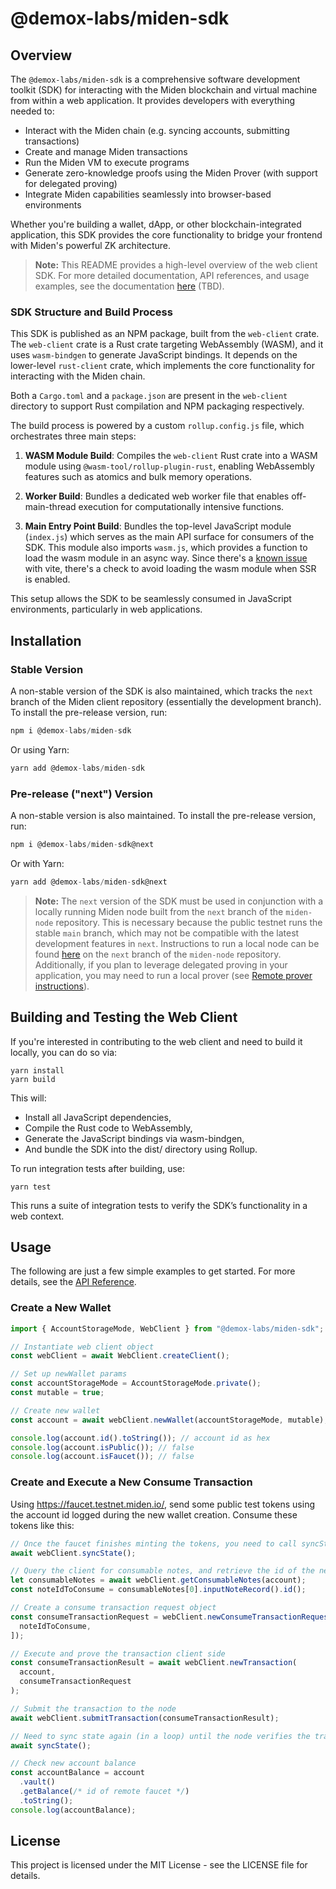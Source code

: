 # @demox-labs/miden-sdk

## Overview

The `@demox-labs/miden-sdk` is a comprehensive software development toolkit (SDK) for interacting with the Miden blockchain and virtual machine from within a web application. It provides developers with everything needed to:

- Interact with the Miden chain (e.g. syncing accounts, submitting transactions)
- Create and manage Miden transactions
- Run the Miden VM to execute programs
- Generate zero-knowledge proofs using the Miden Prover (with support for delegated proving)
- Integrate Miden capabilities seamlessly into browser-based environments

Whether you're building a wallet, dApp, or other blockchain-integrated application, this SDK provides the core functionality to bridge your frontend with Miden's powerful ZK architecture.

> **Note:** This README provides a high-level overview of the web client SDK.
> For more detailed documentation, API references, and usage examples, see the documentation [here](../../docs/src/web-client) (TBD).

### SDK Structure and Build Process

This SDK is published as an NPM package, built from the `web-client` crate. The `web-client` crate is a Rust crate targeting WebAssembly (WASM), and it uses `wasm-bindgen` to generate JavaScript bindings. It depends on the lower-level `rust-client` crate, which implements the core functionality for interacting with the Miden chain.

Both a `Cargo.toml` and a `package.json` are present in the `web-client` directory to support Rust compilation and NPM packaging respectively.

The build process is powered by a custom `rollup.config.js` file, which orchestrates three main steps:

1. **WASM Module Build**: Compiles the `web-client` Rust crate into a WASM module using `@wasm-tool/rollup-plugin-rust`, enabling WebAssembly features such as atomics and bulk memory operations.

2. **Worker Build**: Bundles a dedicated web worker file that enables off-main-thread execution for computationally intensive functions.

3. **Main Entry Point Build**: Bundles the top-level JavaScript module (`index.js`) which serves as the main API surface for consumers of the SDK. This module also imports `wasm.js`, which
   provides a function to load the wasm module in an async way. Since there's a [known issue](https://github.com/wasm-tool/rollup-plugin-rust?tab=readme-ov-file#usage-with-vite)
   with vite, there's a check to avoid loading the wasm module when SSR is enabled.

This setup allows the SDK to be seamlessly consumed in JavaScript environments, particularly in web applications.

## Installation

### Stable Version

A non-stable version of the SDK is also maintained, which tracks the `next` branch of the Miden client repository (essentially the development branch). To install the pre-release version, run:

```javascript
npm i @demox-labs/miden-sdk
```

Or using Yarn:

```javascript
yarn add @demox-labs/miden-sdk
```

### Pre-release ("next") Version

A non-stable version is also maintained. To install the pre-release version, run:

```javascript
npm i @demox-labs/miden-sdk@next
```

Or with Yarn:

```javascript
yarn add @demox-labs/miden-sdk@next
```

> **Note:** The `next` version of the SDK must be used in conjunction with a locally running Miden node built from the `next` branch of the `miden-node` repository. This is necessary because the public testnet runs the stable `main` branch, which may not be compatible with the latest development features in `next`. Instructions to run a local node can be found [here](https://github.com/0xMiden/miden-node/tree/next) on the `next` branch of the `miden-node` repository. Additionally, if you plan to leverage delegated proving in your application, you may need to run a local prover (see [Remote prover instructions](https://github.com/0xMiden/miden-node/tree/next/bin/remote-prover)).

## Building and Testing the Web Client

If you're interested in contributing to the web client and need to build it locally, you can do so via:

```
yarn install
yarn build
```

This will:

- Install all JavaScript dependencies,
- Compile the Rust code to WebAssembly,
- Generate the JavaScript bindings via wasm-bindgen,
- And bundle the SDK into the dist/ directory using Rollup.

To run integration tests after building, use:

```
yarn test
```

This runs a suite of integration tests to verify the SDK’s functionality in a web context.

## Usage

The following are just a few simple examples to get started. For more details, see the [API Reference](../../docs/src/web-client/api).

### Create a New Wallet

```typescript
import { AccountStorageMode, WebClient } from "@demox-labs/miden-sdk";

// Instantiate web client object
const webClient = await WebClient.createClient();

// Set up newWallet params
const accountStorageMode = AccountStorageMode.private();
const mutable = true;

// Create new wallet
const account = await webClient.newWallet(accountStorageMode, mutable);

console.log(account.id().toString()); // account id as hex
console.log(account.isPublic()); // false
console.log(account.isFaucet()); // false
```

### Create and Execute a New Consume Transaction

Using https://faucet.testnet.miden.io/, send some public test tokens using the account id logged during the new wallet creation. Consume these tokens like this:

```typescript
// Once the faucet finishes minting the tokens, you need to call syncState() so the client knows there is a note available to be consumed. In an actual application, this may need to be in a loop to constantly discover claimable notes.
await webClient.syncState();

// Query the client for consumable notes, and retrieve the id of the new note to be consumed
let consumableNotes = await webClient.getConsumableNotes(account);
const noteIdToConsume = consumableNotes[0].inputNoteRecord().id();

// Create a consume transaction request object
const consumeTransactionRequest = webClient.newConsumeTransactionRequest([
  noteIdToConsume,
]);

// Execute and prove the transaction client side
const consumeTransactionResult = await webClient.newTransaction(
  account,
  consumeTransactionRequest
);

// Submit the transaction to the node
await webClient.submitTransaction(consumeTransactionResult);

// Need to sync state again (in a loop) until the node verifies the transaction
await syncState();

// Check new account balance
const accountBalance = account
  .vault()
  .getBalance(/* id of remote faucet */)
  .toString();
console.log(accountBalance);
```

## License

This project is licensed under the MIT License - see the LICENSE file for details.
